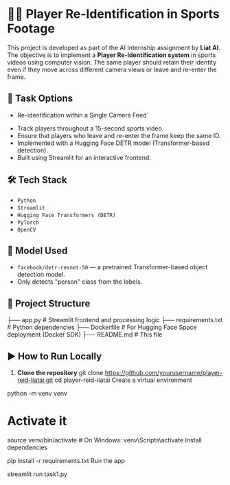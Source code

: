 

# 🏃‍♂️ Player Re-Identification in Sports Footage

This project is developed as part of the AI Internship assignment by **Liat AI**. The objective is to implement a **Player Re-Identification system** in sports videos using computer vision. The same player should retain their identity even if they move across different camera views or leave and re-enter the frame.

## 🚀 Task Options

* Re-identification within a Single Camera Feed`

- Track players throughout a 15-second sports video.
- Ensure that players who leave and re-enter the frame keep the same ID.
- Implemented with a Hugging Face DETR model (Transformer-based detection).
- Built using Streamlit for an interactive frontend.

## 🛠️ Tech Stack

- `Python`
- `Streamlit`
- `Hugging Face Transformers (DETR)`
- `PyTorch`
- `OpenCV`

## 🧠 Model Used

- `facebook/detr-resnet-50` — a pretrained Transformer-based object detection model.
- Only detects "person" class from the labels.

## 📂 Project Structure

├── app.py # Streamlit frontend and processing logic
├── requirements.txt # Python dependencies
├── Dockerfile # For Hugging Face Space deployment (Docker SDK)
├── README.md # This file



## ▶️ How to Run Locally

1. **Clone the repository**
git clone https://github.com/yourusername/player-reid-liatai.git
cd player-reid-liatai
Create a virtual environment


python -m venv venv
# Activate it
source venv/bin/activate          # On Windows: venv\Scripts\activate
Install dependencies


pip install -r requirements.txt
Run the app

streamlit run task1.py
